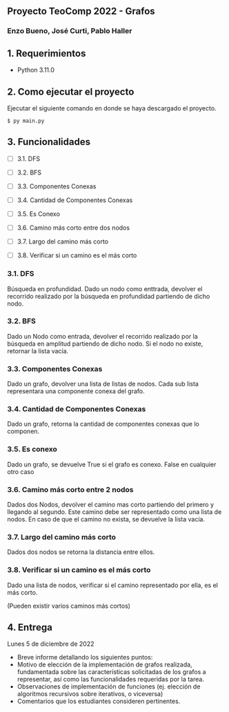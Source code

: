 ## Proyecto TeoComp 2022 - Grafos
### Enzo Bueno, José Curti, Pablo Haller

## 1. Requerimientos

* Python 3.11.0

## 2. Como ejecutar el proyecto


Ejecutar el siguiente comando en donde se haya descargado el proyecto.
```
$ py main.py
```

## 3. Funcionalidades


- [ ] 3.1. DFS
- [ ] 3.2. BFS
- [ ] 3.3. Componentes Conexas
- [ ] 3.4. Cantidad de Componentes Conexas
- [ ] 3.5. Es Conexo
- [ ] 3.6. Camino más corto entre dos nodos
- [ ] 3.7. Largo del camino más corto
- [ ] 3.8. Verificar si un camino es el más corto


### 3.1. DFS

Búsqueda en profundidad. Dado un nodo como enttrada, devolver el recorrido realizado por la búsqueda en profundidad 
partiendo de dicho nodo.

### 3.2. BFS

Dado un Nodo como entrada, devolver el recorrido realizado por la búsqueda en amplitud
partiendo de dicho nodo. Si el nodo no existe, retornar la lista vacía.

### 3.3. Componentes Conexas

Dado un grafo, devolver una lista de listas de nodos. Cada sub lista representara una
componente conexa del grafo.

### 3.4. Cantidad de Componentes Conexas

Dado un grafo, retorna la cantidad de componentes conexas que lo componen.

### 3.5. Es conexo

Dado un grafo, se devuelve True si el grafo es conexo. False en cualquier otro caso

### 3.6. Camino más corto entre 2 nodos

Dados dos Nodos, devolver el camino mas corto partiendo del primero y llegando al segundo.
Este camino debe ser representado como una lista de nodos. En caso de que el camino no
exista, se devuelve la lista vacía.

### 3.7. Largo del camino más corto
Dados dos nodos se retorna la distancia entre ellos.

### 3.8. Verificar si un camino es el más corto
Dado una lista de nodos, verificar si el camino representado por ella, es el más corto.

(Pueden existir varios caminos más cortos)

## 4. Entrega
Lunes 5 de diciembre de 2022

- Breve informe detallando los siguientes puntos:
- Motivo de elección de la implementación de grafos realizada, fundamentada sobre
las características solicitadas de los grafos a representar, así como las
funcionalidades requeridas por la tarea.
- Observaciones de implementación de funciones (ej. elección de algoritmos
recursivos sobre iterativos, o viceversa)
- Comentarios que los estudiantes consideren pertinentes.
